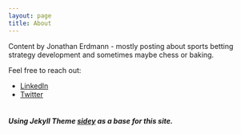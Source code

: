```yaml
---
layout: page
title: About
---
```


Content by Jonathan Erdmann - mostly posting about sports betting strategy development and sometimes maybe chess or baking.

Feel free to reach out:
- [LinkedIn](https://www.linkedin.com/in/jonathanerdmann/)
- [Twitter](https://www.twitter.com/nnamdrej)
<br/><br/>
##### Using Jekyll Theme [sidey](https://github.com/ronv/sidey) as a base for this site.